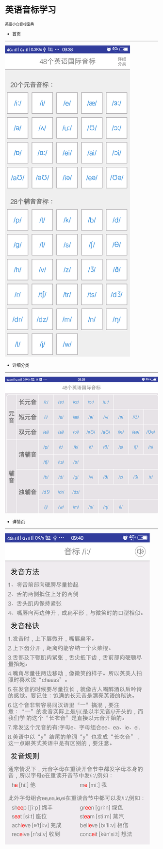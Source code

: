 英语音标学习
======
    英语小白音标宝典

* 首页
------
![图片](https://github.com/think-ing/soundmark/blob/master/201809261.png)

* 详细分类
------
![图片](https://github.com/think-ing/soundmark/blob/master/201809262.png)

* 详情页
------
![图片](https://github.com/think-ing/soundmark/blob/master/201809263.png)
